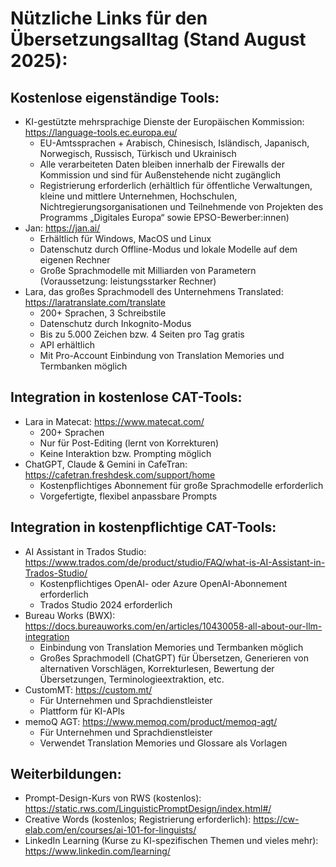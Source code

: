 # Nützliche Links für den Übersetzungsalltag (Stand August 2025):
## Kostenlose eigenständige Tools: 

- KI-gestützte mehrsprachige Dienste der Europäischen Kommission: https://language-tools.ec.europa.eu/
  - EU-Amtssprachen + Arabisch, Chinesisch, Isländisch, Japanisch, Norwegisch, Russisch, Türkisch und Ukrainisch
  - Alle verarbeiteten Daten bleiben innerhalb der Firewalls der Kommission und sind für Außenstehende nicht zugänglich
  -	Registrierung erforderlich (erhältlich für öffentliche Verwaltungen, kleine und mittlere Unternehmen, Hochschulen, Nichtregierungsorganisationen und Teilnehmende von Projekten des Programms „Digitales Europa“ sowie EPSO-Bewerber:innen)
- Jan: https://jan.ai/
  - Erhältlich für Windows, MacOS und Linux
  - Datenschutz durch Offline-Modus und lokale Modelle auf dem eigenen Rechner
  - Große Sprachmodelle mit Milliarden von Parametern (Voraussetzung: leistungsstarker Rechner)
- Lara, das großes Sprachmodell des Unternehmens Translated: https://laratranslate.com/translate
  - 200+ Sprachen, 3 Schreibstile
  - Datenschutz durch Inkognito-Modus
  - Bis zu 5.000 Zeichen bzw. 4 Seiten pro Tag gratis 
  - API erhältlich 
  - Mit Pro-Account Einbindung von Translation Memories und Termbanken möglich

## Integration in kostenlose CAT-Tools: 

- Lara in Matecat: https://www.matecat.com/
  - 200+ Sprachen
  - Nur für Post-Editing (lernt von Korrekturen)
  - Keine Interaktion bzw. Prompting möglich
- ChatGPT, Claude & Gemini in CafeTran: https://cafetran.freshdesk.com/support/home
  - Kostenpflichtiges Abonnement für große Sprachmodelle erforderlich 
  - Vorgefertigte, flexibel anpassbare Prompts
 
## Integration in kostenpflichtige CAT-Tools:

- AI Assistant in Trados Studio: https://www.trados.com/de/product/studio/FAQ/what-is-AI-Assistant-in-Trados-Studio/
  - Kostenpflichtiges OpenAI- oder Azure OpenAI-Abonnement erforderlich
  - Trados Studio 2024 erforderlich 
- Bureau Works (BWX): https://docs.bureauworks.com/en/articles/10430058-all-about-our-llm-integration 
  - Einbindung von Translation Memories und Termbanken möglich
  - Großes Sprachmodell (ChatGPT) für Übersetzen, Generieren von alternativen Vorschlägen, Korrekturlesen, Bewertung der Übersetzungen, Terminologieextraktion, etc. 
- CustomMT: https://custom.mt/ 
  - Für Unternehmen und Sprachdienstleister 
  - Plattform für KI-APIs 
- memoQ AGT: https://www.memoq.com/product/memoq-agt/ 
  - Für Unternehmen und Sprachdienstleister 
  - Verwendet Translation Memories und Glossare als Vorlagen
 
## Weiterbildungen: 
- Prompt-Design-Kurs von RWS (kostenlos): https://static.rws.com/LinguisticPromptDesign/index.html#/
- Creative Words (kostenlos; Registrierung erforderlich): https://cw-elab.com/en/courses/ai-101-for-linguists/
- LinkedIn Learning (Kurse zu KI-spezifischen Themen und vieles mehr): https://www.linkedin.com/learning/







